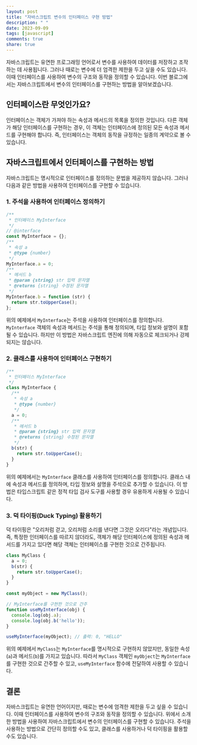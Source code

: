 ```yaml
---
layout: post
title: "자바스크립트 변수의 인터페이스 구현 방법"
description: " "
date: 2023-09-09
tags: [javascript]
comments: true
share: true
---
```


자바스크립트는 유연한 프로그래밍 언어로서 변수를 사용하여 데이터를 저장하고 조작하는 데 사용됩니다. 그러나 때로는 변수에 더 엄격한 제한을 두고 싶을 수도 있습니다. 이때 인터페이스를 사용하여 변수의 구조와 동작을 정의할 수 있습니다. 이번 블로그에서는 자바스크립트에서 변수의 인터페이스를 구현하는 방법을 알아보겠습니다.

## 인터페이스란 무엇인가요?

인터페이스는 객체가 가져야 하는 속성과 메서드의 목록을 정의한 것입니다. 다른 객체가 해당 인터페이스를 구현하는 경우, 이 객체는 인터페이스에 정의된 모든 속성과 메서드를 구현해야 합니다. 즉, 인터페이스는 객체의 동작을 규정하는 일종의 계약으로 볼 수 있습니다.

## 자바스크립트에서 인터페이스를 구현하는 방법

자바스크립트는 명시적으로 인터페이스를 정의하는 문법을 제공하지 않습니다. 그러나 다음과 같은 방법을 사용하여 인터페이스를 구현할 수 있습니다.

### 1. 주석을 사용하여 인터페이스 정의하기

```javascript
/**
 * 인터페이스 MyInterface
 */
// @interface
const MyInterface = {};
/**
 * 속성 a
 * @type {number}
 */
MyInterface.a = 0;
/**
 * 메서드 b
 * @param {string} str 입력 문자열
 * @returns {string} 수정된 문자열
 */
MyInterface.b = function (str) {
  return str.toUpperCase();
};
```

위의 예제에서 `MyInterface`는 주석을 사용하여 인터페이스를 정의합니다. `MyInterface` 객체의 속성과 메서드는 주석을 통해 정의되며, 타입 정보와 설명이 포함될 수 있습니다. 하지만 이 방법은 자바스크립트 엔진에 의해 자동으로 체크되거나 강제되지는 않습니다.

### 2. 클래스를 사용하여 인터페이스 구현하기

```javascript
/**
 * 인터페이스 MyInterface
 */
class MyInterface {
  /**
   * 속성 a
   * @type {number}
   */
  a = 0;
  /**
   * 메서드 b
   * @param {string} str 입력 문자열
   * @returns {string} 수정된 문자열
   */
  b(str) {
    return str.toUpperCase();
  }
}
```

위의 예제에서는 `MyInterface` 클래스를 사용하여 인터페이스를 정의합니다. 클래스 내에 속성과 메서드를 정의하며, 타입 정보와 설명을 주석으로 추가할 수 있습니다. 이 방법은 타입스크립트 같은 정적 타입 검사 도구를 사용할 경우 유용하게 사용될 수 있습니다.

### 3. 덕 타이핑(Duck Typing) 활용하기

덕 타이핑은 "오리처럼 걷고, 오리처럼 소리를 낸다면 그것은 오리다"라는 개념입니다. 즉, 특정한 인터페이스를 따르지 않더라도, 객체가 해당 인터페이스에 정의된 속성과 메서드를 가지고 있다면 해당 객체는 인터페이스를 구현한 것으로 간주됩니다.

```javascript
class MyClass {
  a = 0;
  b(str) {
    return str.toUpperCase();
  }
}

const myObject = new MyClass();

// MyInterface를 구현한 것으로 간주
function useMyInterface(obj) {
  console.log(obj.a);
  console.log(obj.b('hello'));
}

useMyInterface(myObject); // 출력: 0, "HELLO"
```

위의 예제에서 `MyClass`는 `MyInterface`를 명시적으로 구현하지 않았지만, 동일한 속성(`a`)과 메서드(`b`)를 가지고 있습니다. 따라서 `MyClass` 객체인 `myObject`는 `MyInterface`를 구현한 것으로 간주할 수 있고, `useMyInterface` 함수에 전달하여 사용할 수 있습니다.

## 결론

자바스크립트는 유연한 언어이지만, 때로는 변수에 엄격한 제한을 두고 싶을 수 있습니다. 이때 인터페이스를 사용하여 변수의 구조와 동작을 정의할 수 있습니다. 위에서 소개한 방법을 사용하여 자바스크립트에서 변수의 인터페이스를 구현할 수 있습니다. 주석을 사용하는 방법으로 간단히 정의할 수도 있고, 클래스를 사용하거나 덕 타이핑을 활용할 수도 있습니다.